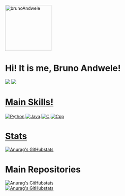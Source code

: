 <div>
  <img
    align="center-right"
    alt="brunoAndwele"
    height="150"
    src="https://cdn.discordapp.com/attachments/963985952374661120/1093913156436381789/Screenshot_2023-04-07_at_11.59.25.png"
  />
  <h1>Hi! It is me, Bruno Andwele!</h1>
</div>

<div>
  <a
    href="https://www.linkedin.com/in/brunoandwele/"
    target="_blank"
    ><img
      src="https://img.shields.io/badge/-LinkedIn-%230077B5?style=for-the-badge&logo=linkedin&logoColor=white"
      target="_blank"
  /></a>
  <a href="mailto:bruno.3a@outlook.com"
    ><img
      src="https://img.shields.io/badge/Microsoft_Outlook-0078D4?style=for-the-badge&logo=microsoft-outlook&logoColor=white"
</div>

<div>
  <h1>Main Skills!</h1> 
  <img
    align="center"
    alt="Python"
    src="https://img.shields.io/badge/Python-3776AB?style=for-the-badge&logo=python&logoColor=white"
  />
  <img
    align="center"
    alt="Java"
    src="https://img.shields.io/badge/Java-ED8B00?style=for-the-badge&logo=openjdk&logoColor=white"
  />
  <img
    align="center"
    alt="C"
    src="https://img.shields.io/badge/C-00599C?style=for-the-badge&logo=c&logoColor=white"
  />
  <img
    align="center"
    alt="Cpp"
    src="https://img.shields.io/badge/C%2B%2B-00599C?style=for-the-badge&logo=c%2B%2B&logoColor=white"
  />
</div>

<div>
  <h1>Stats</h1>
</div>

[![Anurag's GitHubstats](https://github-readme-stats-3m5z4rr4z-brunoandwele.vercel.app/api?username=brunoandwele&show_icons=true&theme=gruvbox_light)](https://github.com/brunoandwele)

<div>
  <h1>Main Repositories</h1>
</div>

[![Anurag's GitHubstats](https://github-readme-stats-3m5z4rr4z-brunoandwele.vercel.app/api/pin?username=brunoandwele&repo=FinancialManagerInC&theme=gruvbox_light)](https://github.com/brunoandwele/FinancialManagerInC)
<br>
[![Anurag's GitHubstats](https://github-readme-stats-3m5z4rr4z-brunoandwele.vercel.app/api/pin?username=brunoandwele&repo=RiceOnFireGame&theme=gruvbox_light)](https://github.com/brunoandwele/RiceOnFireGame)

